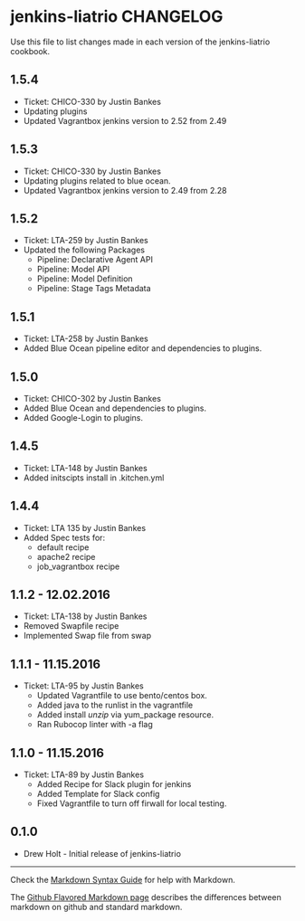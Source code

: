 jenkins-liatrio CHANGELOG
=========================

Use this file to list changes made in each version of the jenkins-liatrio cookbook.


1.5.4
-----
- Ticket: CHICO-330 by Justin Bankes
- Updating plugins 
- Updated Vagrantbox jenkins version to 2.52 from 2.49


1.5.3
-----
- Ticket: CHICO-330 by Justin Bankes
- Updating plugins related to blue ocean.
- Updated Vagrantbox jenkins version to 2.49 from 2.28

1.5.2
-----
- Ticket: LTA-259 by Justin Bankes
- Updated the following Packages
  - Pipeline: Declarative Agent API
  - Pipeline: Model API
  - Pipeline: Model Definition
  - Pipeline: Stage Tags Metadata

1.5.1
-----
- Ticket: LTA-258 by Justin Bankes
- Added Blue Ocean pipeline editor and dependencies to plugins.


1.5.0
-----
- Ticket: CHICO-302 by Justin Bankes
- Added Blue Ocean and dependencies to plugins.
- Added Google-Login to plugins.

1.4.5
-----
- Ticket: LTA-148 by Justin Bankes
- Added initscipts install in .kitchen.yml

1.4.4
-----
- Ticket: LTA 135 by Justin Bankes
- Added Spec tests for:
  - default recipe
  - apache2 recipe
  - job_vagrantbox recipe

1.1.2 - 12.02.2016
-----
- Ticket: LTA-138 by Justin Bankes
- Removed Swapfile recipe
- Implemented Swap file from swap


1.1.1 - 11.15.2016
-----
- Ticket: LTA-95 by Justin Bankes
  - Updated Vagrantfile to use bento/centos box.
  - Added java to the runlist in the vagrantfile
  - Added install _unzip_ via yum_package resource.
  - Ran Rubocop linter with -a flag

1.1.0 - 11.15.2016
-----
- Ticket: LTA-89 by Justin Bankes
  - Added Recipe for Slack plugin for jenkins
  - Added Template for Slack config
  - Fixed Vagrantfile to turn off firwall for local testing.


0.1.0
-----
- Drew Holt - Initial release of jenkins-liatrio

- - -
Check the [Markdown Syntax Guide](http://daringfireball.net/projects/markdown/syntax) for help with Markdown.

The [Github Flavored Markdown page](http://github.github.com/github-flavored-markdown/) describes the differences between markdown on github and standard markdown.
